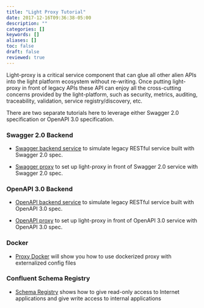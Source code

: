 ```yaml
---
title: "Light Proxy Tutorial"
date: 2017-12-16T09:36:38-05:00
description: ""
categories: []
keywords: []
aliases: []
toc: false
draft: false
reviewed: true
---
```


Light-proxy is a critical service component that can glue all other alien APIs into the light platform ecosystem without re-writing. Once putting light-proxy in front of legacy APIs these API can enjoy all the cross-cutting concerns provided by the light-platform, such as security, metrics, auditing, traceability, validation, service registry/discovery, etc. 

There are two separate tutorials here to leverage either Swagger 2.0 specification or OpenAPI 3.0 specification.  

### Swagger 2.0 Backend

* [Swagger backend service][] to simulate legacy RESTful service built with Swagger 2.0 spec.

* [Swagger proxy][] to set up light-proxy in front of Swagger 2.0 service with Swagger 2.0 spec.

### OpenAPI 3.0 Backend 

* [OpenAPI backend service][] to simulate legacy RESTful service built with OpenAPI 3.0 spec. 

* [OpenAPI proxy][] to set up light-proxy in front of OpenAPI 3.0 service with OpenAPI 3.0 spec.

### Docker

* [Proxy Docker][] will show you how to use dockerized proxy with externalized config files

### Confluent Schema Registry

* [Schema Registry][] shows how to give read-only access to Internet applications and give write access to internal applications 

[Swagger backend service]: /tutorial/proxy/swagger-backend/
[Swagger proxy]: /tutorial/proxy/swagger-proxy/
[OpenAPI backend service]: /tutorial/proxy/openapi-backend/
[OpenAPI proxy]: /tutorial/proxy/openapi-proxy/
[Proxy Docker]: /tutorial/proxy/docker/
[Schema Registry]: /tutorial/proxy/schema-registry/

